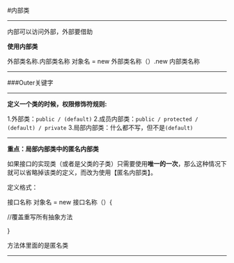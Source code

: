 #内部类

---
内部可以访问外部，外部要借助

**使用内部类**

外部类名称.内部类名称    对象名 = new 外部类名称（）.new 内部类名称

---

###Outer关键字

---

**定义一个类的时候，权限修饰符规则:**

1.外部类：`public / (default)`
2.成员内部类：`public / protected / (default) / private`
3.局部内部类：什么都不写，但不是`(default)`

---

**重点：局部内部类中的匿名内部类**

如果接口的实现类（或者是父类的子类）只需要使用**唯一的一次**，那么这种情况下就可以省略掉该类的定义，而改为使用【匿名内部类】。

定义格式：

接口名称 对象名 = new 接口名称（）{
           
//覆盖重写所有抽象方法

}

方法体里面的是匿名类

---
